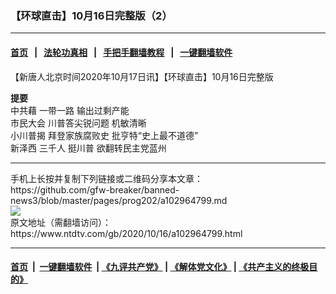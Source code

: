 ### 【环球直击】10月16日完整版（2）
------------------------

#### [首页](https://github.com/gfw-breaker/banned-news3/blob/master/README.md) &nbsp;&nbsp;|&nbsp;&nbsp; [法轮功真相](https://github.com/begood0513/basic/blob/master/README.md)  &nbsp;&nbsp;|&nbsp;&nbsp; [手把手翻墙教程](https://github.com/gfw-breaker/guides/wiki)  &nbsp;&nbsp;|&nbsp;&nbsp; [一键翻墙软件](https://github.com/gfw-breaker/nogfw/blob/master/README.md)  



<div><div class="post_content" itemprop="articleBody">
 <p>
  【新唐人北京时间2020年10月17日讯】【环球直击】10月16日完整版
 </p>
 <p>
  <strong>
   提要
   <br/>
  </strong>
  中共藉
  <ok href="https://www.ntdtv.com/gb/一带一路.htm">
   一带一路
  </ok>
  输出过剩产能
  <br/>
  <ok href="https://www.ntdtv.com/gb/市民大会.htm">
   市民大会
  </ok>
  川普答尖锐问题 机敏清晰
  <br/>
  小川普揭
  <ok href="https://www.ntdtv.com/gb/拜登家族腐败史.htm">
   拜登家族腐败史
  </ok>
  批亨特“史上最不道德”
  <br/>
  <ok href="https://www.ntdtv.com/gb/新泽西.htm">
   新泽西
  </ok>
  三千人
  <ok href="https://www.ntdtv.com/gb/挺川普.htm">
   挺川普
  </ok>
  欲翻转民主党蓝州
 </p>
 <p>
 </p>
 <div class="single_ad">
 </div>
</div>
</div>
<hr/>
手机上长按并复制下列链接或二维码分享本文章：<br/>
https://github.com/gfw-breaker/banned-news3/blob/master/pages/prog202/a102964799.md <br/>
<a href='https://github.com/gfw-breaker/banned-news3/blob/master/pages/prog202/a102964799.md'><img src='https://github.com/gfw-breaker/banned-news3/blob/master/pages/prog202/a102964799.md.png'/></a> <br/>
原文地址（需翻墙访问）：https://www.ntdtv.com/gb/2020/10/16/a102964799.html


------------------------
#### [首页](https://github.com/gfw-breaker/banned-news3/blob/master/README.md) &nbsp;|&nbsp; [一键翻墙软件](https://github.com/gfw-breaker/nogfw/blob/master/README.md) &nbsp;| [《九评共产党》](https://github.com/gfw-breaker/9ping.md/blob/master/README.md#九评之一评共产党是什么) | [《解体党文化》](https://github.com/gfw-breaker/jtdwh.md/blob/master/README.md) | [《共产主义的终极目的》](https://github.com/gfw-breaker/gczydzjmd.md/blob/master/README.md)


<img src='http://gfw-breaker.win/banned-news3/pages/prog202/a102964799.md' width='0px' height='0px'/>
